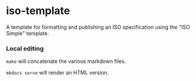 # iso-template

A template for formatting and publishing an ISO specification using the "ISO Simple" template.


### Local editing

`make` will concatenate the various markdown files.

`mkdocs serve` will render an HTML version.

